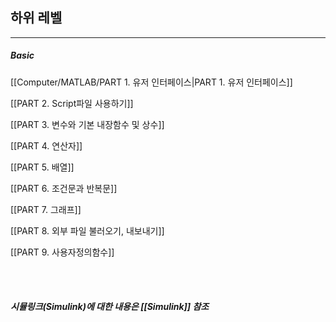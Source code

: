 ## 하위 레벨
<hr>

##### Basic

[[Computer/MATLAB/PART 1. 유저 인터페이스|PART 1. 유저 인터페이스]]

[[PART 2. Script파일 사용하기]]

[[PART 3. 변수와 기본 내장함수 및 상수]]

[[PART 4. 연산자]]

[[PART 5. 배열]]

[[PART 6. 조건문과 반복문]]

[[PART 7. 그래프]]

[[PART 8. 외부 파일 불러오기, 내보내기]]

[[PART 9. 사용자정의함수]]

<br>
<br>

##### 시뮬링크(Simulink)에 대한 내용은 [[Simulink]] 참조